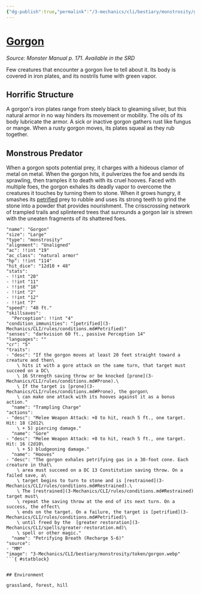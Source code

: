 ```yaml
---
{"dg-publish":true,"permalink":"/3-mechanics/cli/bestiary/monstrosity/gorgon/","tags":["ttrpg-cli/compendium/src/5e/mm","ttrpg-cli/monster/cr/5","ttrpg-cli/monster/environment/forest","ttrpg-cli/monster/environment/grassland","ttrpg-cli/monster/environment/hill","ttrpg-cli/monster/size/large","ttrpg-cli/monster/type/monstrosity"],"noteIcon":""}
---
```


# [Gorgon](3-Mechanics\CLI\bestiary\monstrosity/gorgon.md)
*Source: Monster Manual p. 171. Available in the <span title='Systems Reference Document (5.1)'>SRD</span>*  

Few creatures that encounter a gorgon live to tell about it. Its body is covered in iron plates, and its nostrils fume with green vapor.

## Horrific Structure

A gorgon's iron plates range from steely black to gleaming silver, but this natural armor in no way hinders its movement or mobility. The oils of its body lubricate the armor. A sick or inactive gorgon gathers rust like fungus or mange. When a rusty gorgon moves, its plates squeal as they rub together.

## Monstrous Predator

When a gorgon spots potential prey, it charges with a hideous clamor of metal on metal. When the gorgon hits, it pulverizes the foe and sends its sprawling, then tramples it to death with its cruel hooves. Faced with multiple foes, the gorgon exhales its deadly vapor to overcome the creatures it touches by turning them to stone. When it grows hungry, it smashes its [petrified](3-Mechanics/CLI/rules/conditions.md#Petrified) prey to rubble and uses its strong teeth to grind the stone into a powder that provides nourishment. The crisscrossing network of trampled trails and splintered trees that surrounds a gorgon lair is strewn with the uneaten fragments of its shattered foes.

```statblock
"name": "Gorgon"
"size": "Large"
"type": "monstrosity"
"alignment": "Unaligned"
"ac": !!int "19"
"ac_class": "natural armor"
"hp": !!int "114"
"hit_dice": "12d10 + 48"
"stats":
- !!int "20"
- !!int "11"
- !!int "18"
- !!int "2"
- !!int "12"
- !!int "7"
"speed": "40 ft."
"skillsaves":
  "Perception": !!int "4"
"condition_immunities": "[petrified](3-Mechanics/CLI/rules/conditions.md#Petrified)"
"senses": "darkvision 60 ft., passive Perception 14"
"languages": ""
"cr": "5"
"traits":
- "desc": "If the gorgon moves at least 20 feet straight toward a creature and then\
    \ hits it with a gore attack on the same turn, that target must succeed on a DC\
    \ 16 Strength saving throw or be knocked [prone](3-Mechanics/CLI/rules/conditions.md#Prone).\
    \ If the target is [prone](3-Mechanics/CLI/rules/conditions.md#Prone), the gorgon\
    \ can make one attack with its hooves against it as a bonus action."
  "name": "Trampling Charge"
"actions":
- "desc": "Melee Weapon Attack: +8 to hit, reach 5 ft., one target. Hit: 18 (2d12\
    \ + 5) piercing damage."
  "name": "Gore"
- "desc": "Melee Weapon Attack: +8 to hit, reach 5 ft., one target. Hit: 16 (2d10\
    \ + 5) bludgeoning damage."
  "name": "Hooves"
- "desc": "The gorgon exhales petrifying gas in a 30-foot cone. Each creature in that\
    \ area must succeed on a DC 13 Constitution saving throw. On a failed save, a\
    \ target begins to turn to stone and is [restrained](3-Mechanics/CLI/rules/conditions.md#Restrained).\
    \ The [restrained](3-Mechanics/CLI/rules/conditions.md#Restrained) target must\
    \ repeat the saving throw at the end of its next turn. On a success, the effect\
    \ ends on the target. On a failure, the target is [petrified](3-Mechanics/CLI/rules/conditions.md#Petrified)\
    \ until freed by the  [greater restoration](3-Mechanics/CLI/spells/greater-restoration.md)\
    \ spell or other magic."
  "name": "Petrifying Breath (Recharge 5-6)"
"source":
- "MM"
"image": "3-Mechanics/CLI/bestiary/monstrosity/token/gorgon.webp"
```{ #statblock}


## Environment

grassland, forest, hill